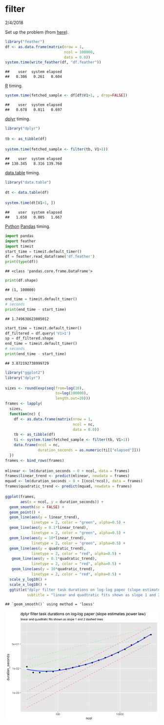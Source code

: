 filter
================
2/4/2018

Set up the problem (from [here](https://github.com/tidyverse/dplyr/issues/3335)).

``` r
library("feather")
df <- as.data.frame(matrix(nrow = 1, 
                           ncol = 100000,
                           data = 0.0))
system.time(write_feather(df, "df.feather"))
```

    ##    user  system elapsed 
    ##   0.306   0.261   0.604

[R](https://www.r-project.org) timing.

``` r
system.time(fetched_sample <- df[df$V1>1, , drop=FALSE])
```

    ##    user  system elapsed 
    ##   0.678   0.011   0.697

[dplyr](https://CRAN.R-project.org/package=dplyr) timing.

``` r
library("dplyr")

tb <- as_tibble(df)

system.time(fetched_sample <- filter(tb, V1>1))
```

    ##    user  system elapsed 
    ## 130.345   8.316 139.760

[data.table](https://CRAN.R-project.org/package=data.table) timing.

``` r
library("data.table")

dt <- data.table(df)

system.time(dt[V1>1, ])
```

    ##    user  system elapsed 
    ##   1.658   0.005   1.667

[Python](https://www.python.org) [Pandas](https://pandas.pydata.org) timing.

``` python
import pandas
import feather
import timeit
start_time = timeit.default_timer()
df = feather.read_dataframe('df.feather')
print(type(df))
```

    ## <class 'pandas.core.frame.DataFrame'>

``` python
print(df.shape)
```

    ## (1, 100000)

``` python
end_time = timeit.default_timer()
# seconds
print(end_time - start_time)
```

    ## 1.749638623005012

``` python
start_time = timeit.default_timer()
df_filtered = df.query('V1>1')
sp = df_filtered.shape
end_time = timeit.default_timer()
# seconds
print(end_time - start_time)
```

    ## 3.872192738999729

``` r
library("ggplot2")
library("dplyr")

sizes <- round(exp(seq(from=log(10), 
                       to=log(100000), 
                       length.out=20)))
frames <- lapply(
  sizes,
  function(nc) {
    df <- as.data.frame(matrix(nrow = 1, 
                               ncol = nc,
                               data = 0.0))
    tb <- as_tibble(df)
    ti <- system.time(fetched_sample <- filter(tb, V1>1))
    data.frame(ncol = nc, 
               duration_seconds = as.numeric(ti[["elapsed"]]))
  })
frames <- bind_rows(frames)

mlinear <- lm(duration_seconds ~ 0 + ncol, data = frames)
frames$linear_trend <- predict(mlinear, newdata = frames)
mquad <- lm(duration_seconds ~ 0 + I(ncol*ncol), data = frames)
frames$quadratic_trend <- predict(mquad, newdata = frames)

ggplot(frames, 
       aes(x = ncol, y = duration_seconds)) + 
  geom_smooth(se = FALSE) +
  geom_point() + 
  geom_line(aes(y = linear_trend),
            linetype = 2, color = "green", alpha=0.5) +
  geom_line(aes(y = 0.1*linear_trend),
            linetype = 2, color = "green", alpha=0.5) +
  geom_line(aes(y = 10*linear_trend),
            linetype = 2, color = "green", alpha=0.5) +
  geom_line(aes(y = quadratic_trend),
            linetype = 2, color = "red", alpha=0.5) +
   geom_line(aes(y = 0.1*quadratic_trend),
            linetype = 2, color = "red", alpha=0.5) +
   geom_line(aes(y = 10*quadratic_trend),
            linetype = 2, color = "red", alpha=0.5) +
  scale_y_log10() +
  scale_x_log10() + 
  ggtitle("dplyr filter task durations on log-log paper (slope estimates power law)",
          subtitle = "linear and quadtratic fits shown as slope 1 and 2 dashed lines")
```

    ## `geom_smooth()` using method = 'loess'

![](filter_files/figure-markdown_github/shape-1.png)

